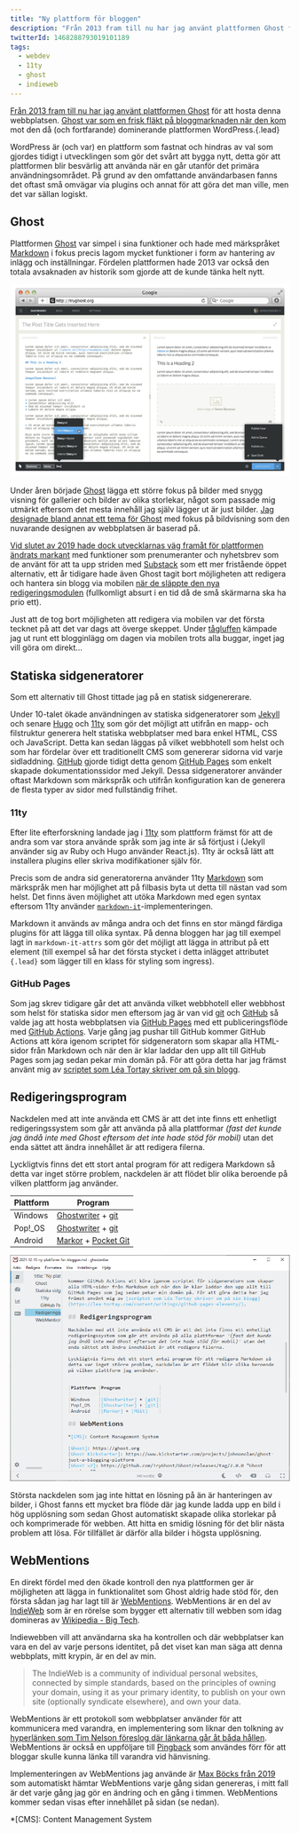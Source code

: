 ```yaml
---
title: "Ny plattform för bloggen"
description: "Från 2013 fram till nu har jag använt plattformen Ghost för att hosta denna webbplatsen. Ghost var som en frisk fläkt på bloggmarknaden när den kom mot den då (och fortfarande) dominerande plattformen WordPress."
twitterId: 1468288793019101189
tags:
  - webdev
  - 11ty
  - ghost
  - indieweb
---
```


[Från 2013 fram till nu har jag använt plattformen Ghost][Ghost] för att hosta denna webbplatsen. [Ghost var som en frisk fläkt på bloggmarknaden när den kom][Ghost Kickstarter] mot den då (och fortfarande) dominerande plattformen WordPress.{.lead}

WordPress är (och var) en plattform som fastnat och hindras av val som gjordes tidigt i utvecklingen som gör det svårt att bygga nytt, detta gör att plattformen blir besvärlig att använda när en går utanför det primära användningsområdet. På grund av den omfattande användarbasen fanns det oftast små omvägar via plugins och annat för att göra det man ville, men det var sällan logiskt.

## Ghost

Plattformen [Ghost] var simpel i sina funktioner och hade med märkspråket [Markdown][Wikipedia - Markdown] i fokus precis lagom mycket funktioner i form av hantering av inlägg och inställningar. Fördelen plattformen hade 2013 var också den totala avsaknaden av historik som gjorde att de kunde tänka helt nytt.

![Skärmdump på redigeringsgränssnittet i Ghost med redigeringsvy till vänster och visningsvy till höger](ghost_markdown-editor.png)

Under åren började [Ghost] lägga ett större fokus på bilder med snygg visning för gallerier och bilder av olika storlekar, något som passade mig utmärkt eftersom det mesta innehåll jag själv lägger ut är just bilder. [Jag designade bland annat ett tema för Ghost][Saga] med fokus på bildvisning som den nuvarande designen av webbplatsen är baserad på.

[Vid slutet av 2019 hade dock utvecklarnas väg framåt för plattformen ändrats markant][Ghost v3] med funktioner som prenumeranter och nyhetsbrev som de använt för att ta upp striden med [Substack] som ett mer fristående öppet alternativ, ett år tidigare hade även Ghost tagit bort möjligheten att redigera och hantera sin blogg via mobilen [när de släppte den nya redigeringsmodulen][Ghost v2] (fullkomligt absurt i en tid då de små skärmarna ska ha prio ett).

Just att de tog bort möjligheten att redigera via mobilen var det första tecknet på att det var dags att överge skeppet. Under [tågluffen][Tågluffen] kämpade jag ut runt ett blogginlägg om dagen via mobilen trots alla buggar, inget jag vill göra om direkt…

## Statiska sidgeneratorer

Som ett alternativ till Ghost tittade jag på en statisk sidgenererare.

Under 10-talet ökade användningen av statiska sidgeneratorer som [Jekyll] och senare [Hugo] och [11ty] som gör det möjligt att utifrån en mapp- och filstruktur generera helt statiska webbplatser med bara enkel HTML, CSS och JavaScript. Detta kan sedan läggas på vilket webbhotell som helst och som har fördelar över ett traditionellt CMS som genererar sidorna vid varje sidladdning. [GitHub] gjorde tidigt detta genom [GitHub Pages] som enkelt skapade dokumentationssidor med Jekyll. Dessa sidgeneratorer använder oftast Markdown som märkspråk och utifrån konfiguration kan de generera de flesta typer av sidor med fullständig frihet.


### 11ty

Efter lite efterforskning landade jag i [11ty] som plattform främst för att de andra som var stora använde språk som jag inte är så förtjust i (Jekyll använder sig av Ruby och Hugo använder React.js). 11ty är också lätt att installera plugins eller skriva modifikationer själv för.

Precis som de andra sid generatorerna använder 11ty [Markdown][Wikipedia - Markdown] som märkspråk men har möjlighet att på filbasis byta ut detta till nästan vad som helst. Det finns även möjlighet att utöka Markdown med egen syntax eftersom 11ty använder [`markdown-it`][markdown-it]-implementeringen.

Markdown it används av många andra och det finns en stor mängd färdiga plugins för att lägga till olika syntax. På denna bloggen har jag till exempel lagt in `markdown-it-attrs` som gör det möjligt att lägga in attribut på ett element (till exempel så har det första stycket i detta inlägget attributet `{.lead}` som lägger till en klass för styling som ingress).

### GitHub Pages

Som jag skrev tidigare går det att använda vilket webbhotell eller webbhost som helst för statiska sidor men eftersom jag är van vid [git] och [GitHub] så valde jag att hosta webbplatsen via [GitHub Pages] med ett publiceringsflöde med [GitHub Actions]. Varje gång jag pushar till GitHub kommer GitHub Actions att köra igenom scriptet för sidgeneratorn som skapar alla HTML-sidor från Markdown och när den är klar laddar den upp allt till GitHub Pages som jag sedan pekar min domän på. För att göra detta har jag främst använt mig av [scriptet som Léa Tortay skriver om på sin blogg](https://lea-tortay.com/assets/writings/github-pages-eleventy/).

## Redigeringsprogram

Nackdelen med att inte använda ett CMS är att det inte finns ett enhetligt redigeringssystem som går att använda på alla plattformar *(fast det kunde jag ändå inte med Ghost eftersom det inte hade stöd för mobil)* utan det enda sättet att ändra innehållet är att redigera filerna.

Lyckligtvis finns det ett stort antal program för att redigera Markdown så detta var inget större problem, nackdelen är att flödet blir olika beroende på vilken plattform jag använder.

|Plattform | Program              		|
|----------|---------------------------|
|Windows   | [Ghostwriter] + [git]		|
|Pop!_OS   | [Ghostwriter] + [git]		|
|Android   | [Markor] + [Pocket Git]	|

![Skärmdump på redigeringsprogrammet Ghostwriter i Windows](ghostwriter-2021-12-07_173620.png)

Största nackdelen som jag inte hittat en lösning på än är hanteringen av bilder, i Ghost fanns ett mycket bra flöde där jag kunde ladda upp en bild i hög upplösning som sedan Ghost automatiskt skapade olika storlekar på och komprimerade för webben. Att hitta en smidig lösning för det blir nästa problem att lösa. För tillfället är därför alla bilder i högsta upplösning.


## WebMentions

En direkt fördel med den ökade kontroll den nya plattformen ger är möjligheten att lägga in funktionalitet som Ghost aldrig hade stöd för, den första sådan jag har lagt till är [WebMentions]. WebMentions är en del av [IndieWeb] som är en rörelse som bygger ett alternativ till webben som idag domineras av [Wikipedia - Big Tech].

Indiewebben vill att användarna ska ha kontrollen och där webbplatser kan vara en del av varje persons identitet, på det viset kan man säga att denna webbplats, mitt krypin, är en del av min.

> The IndieWeb is a community of individual personal websites, connected by simple standards, based on the principles of owning your domain, using it as your primary identity, to publish on your own site (optionally syndicate elsewhere), and own your data.

WebMentions är ett protokoll som webbplatser använder för att kommunicera med varandra, en implementering som liknar den tolkning av [hyperlänken som Tim Nelson föreslog där länkarna går åt båda hållen](http://www.ted-hunt.com/HYPERLINKS/index.html). WebMentions är också en uppföljare till [Pingback] som användes förr för att bloggar skulle kunna länka till varandra vid hänvisning.

Implementeringen av WebMentions jag använde är [Max Böcks från 2019](https://mxb.dev/blog/using-webmentions-on-static-sites/) som automatiskt hämtar WebMentions varje gång sidan genereras, i mitt fall är det varje gång jag gör en ändring och en gång i timmen. WebMentions kommer sedan visas efter innehållet på sidan (se nedan). 

[^1]: Test av fotnot

*[CMS]: Content Management System

[Ghost]: https://ghost.org
[Ghost Kickstarter]: https://www.kickstarter.com/projects/johnonolan/ghost-just-a-blogging-platform
[Ghost v2]: https://github.com/TryGhost/Ghost/releases/tag/2.0.0 "Ghost version 2"
[Ghost v3]: https://github.com/TryGhost/Ghost/releases/tag/3.0.0 "Ghost version 3"
[Saga]: https://github.com/Reedyn/Saga
[Wikipedia - Markdown]: https://sv.wikipedia.org/wiki/Markdown
[Wikipedia - Big Tech]: https://en.wikipedia.org/wiki/Big_Tech
[Substack]: https://substack.com
[Jekyll]: https://jekyllrb.com
[Hugo]: https://gohugo.io
[11ty]: https://www.11ty.dev/
[git]: https://git-scm.com
[GitHub]: https://github.com/
[GitHub Pages]: https://pages.github.com
[GitHub Actions]: https://github.com/features/actions
[Tågluffen]: /tagluffen/
[markdown-it]: https://markdown-it.github.io
[Ghostwriter]: https://wereturtle.github.io/ghostwriter/
[Markor]: https://play.google.com/store/apps/details?id=net.gsantner.markor
[Pocket Git]: https://play.google.com/store/apps/details?id=com.aor.pocketgit
[WebMentions]: https://indieweb.org/Webmention
[IndieWeb]: https://indieweb.org
[Pingback]: https://en.wikipedia.org/wiki/Pingback
